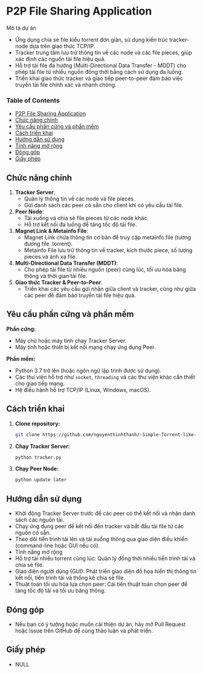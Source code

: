 # P2P File Sharing Application

Mô tả dự án  
- Ứng dụng chia sẻ file kiểu torrent đơn giản, sử dụng kiến trúc tracker-node dựa trên giao thức TCP/IP.  
- Tracker trung tâm lưu trữ thông tin về các node và các file pieces, giúp xác định các nguồn tải file hiệu quả.  
- Hỗ trợ tải file đa hướng (Multi-Directional Data Transfer - MDDT) cho phép tải file từ nhiều nguồn đồng thời bằng cách sử dụng đa luồng.  
- Triển khai giao thức tracker và giao tiếp peer-to-peer đảm bảo việc truyền tải file chính xác và nhanh chóng.

### Table of Contents
- [P2P File Sharing Application](#p2p-file-sharing-application)
- [Chức năng chính](#chức-năng-chính)
- [Yêu cầu phần cứng và phần mềm](#yêu-cầu-phần-cứng-và-phần-mềm)
- [Cách triển khai](#cách-triển-khai)
- [Hướng dẫn sử dụng](#hướng-dẫn-sử-dụng)
- [Tính năng mở rộng](#tính-năng-mở-rộng)
- [Đóng góp](#đóng-góp)
- [Giấy phép](#giấy-phép)

## Chức năng chính
1. **Tracker Server**:  
   - Quản lý thông tin về các node và file pieces.  
   - Gửi danh sách các peer có sẵn cho client khi có yêu cầu tải file.
2. **Peer Node**:  
   - Tải xuống và chia sẻ file pieces từ các node khác.  
   - Hỗ trợ kết nối đa luồng để tăng tốc độ tải file.
3. **Magnet Link & Metainfo File**:  
   - Magnet Link chứa thông tin cơ bản để truy cập metainfo file (tương đương file .torrent).  
   - Metainfo File lưu trữ thông tin về tracker, kích thước piece, số lượng pieces và ánh xạ file.
4. **Multi-Directional Data Transfer (MDDT)**:  
   - Cho phép tải file từ nhiều nguồn (peer) cùng lúc, tối ưu hóa băng thông và thời gian tải file.
5. **Giao thức Tracker & Peer-to-Peer**:  
   - Triển khai các yêu cầu gửi nhận giữa client và tracker, cũng như giữa các peer để đảm bảo truyền tải file hiệu quả.

## Yêu cầu phần cứng và phần mềm
**Phần cứng:**  
- Máy chủ hoặc máy tính chạy Tracker Server.  
- Máy tính hoặc thiết bị kết nối mạng chạy ứng dụng Peer.

**Phần mềm:**  
- Python 3.7 trở lên (hoặc ngôn ngữ lập trình được sử dụng).  
- Các thư viện hỗ trợ như `socket`, `threading` và các thư viện khác cần thiết cho giao tiếp mạng.  
- Hệ điều hành hỗ trợ TCP/IP (Linux, Windows, macOS).

## Cách triển khai
1. **Clone repository:**
   ```bash
   git clone https://github.com/nguyenthinhthanh/-Simple-Torrent-like-Application
   ```
2. **Chạy Tracker Server:**
   ```bash
   python tracker.py
   ```
3. **Chạy Peer Node:**
   ```bash
   python update later
   ```
## Hướng dẫn sử dụng
- Khởi động Tracker Server trước để các peer có thể kết nối và nhận danh sách các nguồn tải.
- Chạy ứng dụng peer để kết nối đến tracker và bắt đầu tải file từ các nguồn có sẵn.
- Theo dõi tiến trình tải lên và tải xuống thông qua giao diện điều khiển (command-line hoặc GUI nếu có).
- Tính năng mở rộng
- Hỗ trợ tải nhiều torrent cùng lúc: Quản lý đồng thời nhiều tiến trình tải và chia sẻ file.
- Giao diện người dùng (GUI): Phát triển giao diện đồ họa hiển thị thông tin kết nối, tiến trình tải và thống kê chia sẻ file.
- Thuật toán tối ưu hóa lựa chọn peer: Cải tiến thuật toán chọn peer để tăng tốc độ tải và tối ưu băng thông.
## Đóng góp
- Nếu bạn có ý tưởng hoặc muốn cải thiện dự án, hãy mở Pull Request hoặc Issue trên GitHub để cùng thảo luận và phát triển.
## Giấy phép
- NULL
   
